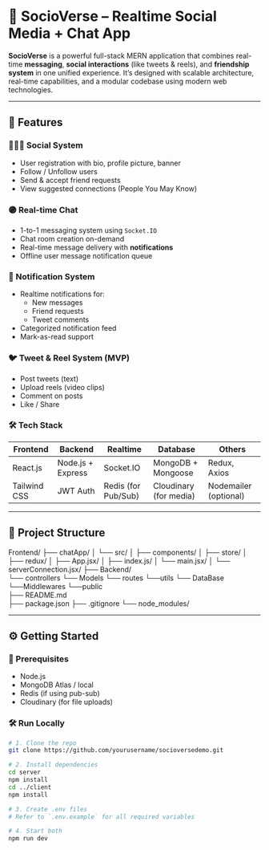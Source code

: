 # 💬 SocioVerse – Realtime Social Media + Chat App

**SocioVerse** is a powerful full-stack MERN application that combines real-time **messaging**, **social interactions** (like tweets & reels), and **friendship system** in one unified experience. It’s designed with scalable architecture, real-time capabilities, and a modular codebase using modern web technologies.

---

## 🚀 Features

### 🧑‍🤝‍🧑 Social System
- User registration with bio, profile picture, banner
- Follow / Unfollow users
- Send & accept friend requests
- View suggested connections (People You May Know)

### 🟣 Real-time Chat
- 1-to-1 messaging system using `Socket.IO`
- Chat room creation on-demand
- Real-time message delivery with **notifications**
- Offline user message notification queue

### 🔔 Notification System
- Realtime notifications for:
  - New messages
  - Friend requests
  - Tweet comments
- Categorized notification feed
- Mark-as-read support

### 🐦 Tweet & Reel System (MVP)
- Post tweets (text)
- Upload reels (video clips)
- Comment on posts
- Like / Share

### 🛠️ Tech Stack

| Frontend | Backend | Realtime | Database | Others |
|----------|---------|----------|----------|--------|
| React.js | Node.js + Express | Socket.IO | MongoDB + Mongoose | Redux, Axios |
| Tailwind CSS | JWT Auth | Redis (for Pub/Sub) | Cloudinary (for media) | Nodemailer (optional) |

---

## 🔧 Project Structure

Frontend/
├── chatApp/
│   └── src/
│       ├── components/
│       ├── store/
│       ├── redux/
│       ├── App.jsx/
│       ├── index.js/
│       └── main.jsx/
│       └── serverConnection.jsx/
├── Backend/   
 └── controllers
 └── Models
 └── routes
 └──utils
 └── DataBase
 └──Middlewares
 └──public     
├── README.md          
├── package.json
├── .gitignore
└── node_modules/

---

## ⚙️ Getting Started

### 🚩 Prerequisites
- Node.js
- MongoDB Atlas / local
- Redis (if using pub-sub)
- Cloudinary (for file uploads)

### 🛠️ Run Locally

```bash
# 1. Clone the repo
git clone https://github.com/yourusername/socioversedemo.git

# 2. Install dependencies
cd server
npm install
cd ../client
npm install

# 3. Create .env files
# Refer to `.env.example` for all required variables

# 4. Start both
npm run dev
